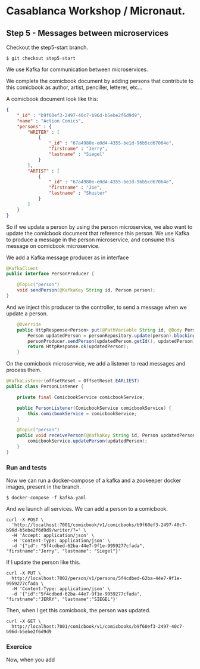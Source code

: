 # Casablanca Workshop / Micronaut.

## Step 5 - Messages between microservices

Checkout the step5-start branch.

```shell
$ git checkout step5-start
```

We use Kafka for communication between microservices.

We complete the comicbook document by adding persons that contribute to this comicbook as author, artist, penciller, letterer, etc...

A comicbook document look like this:

```json
{
    "_id" : "b9f60ef3-2497-40c7-b96d-b5ebe2f6d9d9",
    "name" : "Action Comics",
    "persons" : {
        "WRITER" : [ 
            {
                "_id" : "67a4980e-e0d4-4355-be1d-96b5cd67064e",
                "firstname" : "Jerry",
                "lastname" : "Siegel"
            }
        ],
        "ARTIST" : [ 
            {
                "_id" : "67a4980e-e0d4-4355-be1d-96b5cd67064e",
                "firstname" : "Joe",
                "lastname" : "Shuster"
            }
        ]
    }
}
```
So if we update a person by using the person microservice, we also want to update the comicbook document that reference this person. We use Kafka to produce a message in the person microservice, and consume this message on comicbook microservice.

We add a Kafka message producer as in interface

```java
@KafkaClient
public interface PersonProducer {

    @Topic("person")
    void sendPerson(@KafkaKey String id, Person person);
}
```

And we inject this producer to the controller, to send a message when we update a person.

```java
    @Override
    public HttpResponse<Person> put(@PathVariable String id, @Body Person person) {
        Person updatedPerson = personRepository.update(person).blockingGet();
        personProducer.sendPerson(updatedPerson.getId(), updatedPerson);
        return HttpResponse.ok(updatedPerson);
    }

```

On the comicbook microservice, we add a listener to read messages and process them.

```java
@KafkaListener(offsetReset = OffsetReset.EARLIEST)
public class PersonListener {

    private final ComicbookService comicbookService;

    public PersonListener(ComicbookService comicbookService) {
        this.comicbookService = comicbookService;
    }

    @Topic("person")
    public void receivePerson(@KafkaKey String id, Person updatedPerson) {
        comicbookService.updatePerson(updatedPerson);
    }
}
```

### Run and tests

Now we can run a docker-compose of a kafka and a zookeeper docker images, present in the branch.

```shell
$ docker-compose -f kafka.yaml
```

And we launch all services. We can add a person to a comicbook.

```shell
curl -X POST \
  'http://localhost:7001/comicbook/v1/comicbooks/b9f60ef3-2497-40c7-b96d-b5ebe2f6d9d9/writer/?=' \
  -H 'Accept: application/json' \
  -H 'Content-Type: application/json' \
  -d '{"id": "5f4cdbed-62ba-44e7-9f1e-9959277cfada", "firstname":"Jerry", "lastname": "Siegel"}'
```

If I update the person like this.

```shell
curl -X PUT \
  http://localhost:7002/person/v1/persons/5f4cdbed-62ba-44e7-9f1e-9959277cfada \
  -H 'Content-Type: application/json' \
  -d '{"id":"5f4cdbed-62ba-44e7-9f1e-9959277cfada", "firstname":"JERRY", "lastname":"SIEGEL"}'
```

Then, when I get this comicbook, the person was updated.

```shell
curl -X GET \
  http://localhost:7001/comicbook/v1/comicbooks/b9f60ef3-2497-40c7-b96d-b5ebe2f6d9d9
```

### Exercice

Now, when you add 


